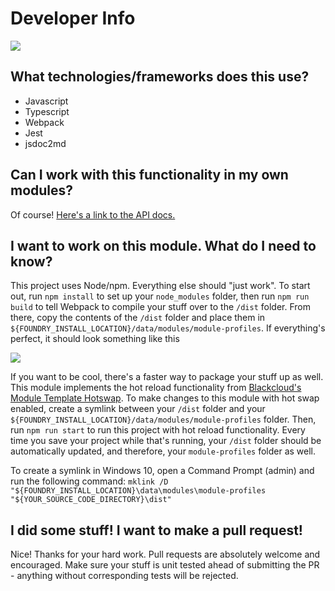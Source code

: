 # Developer Info

![](https://github.com/NateHawk85/module-profiles/blob/main/misc/media/nerds.gif)

## What technologies/frameworks does this use?

- Javascript
- Typescript
- Webpack
- Jest
- jsdoc2md

## Can I work with this functionality in my own modules?

Of course! [Here's a link to the API docs.](https://github.com/NateHawk85/module-profiles/blob/main/documentation/api.md)

## I want to work on this module. What do I need to know?

This project uses Node/npm. Everything else should "just work". To start out, run `npm install` to set up your `node_modules` folder, then run `npm run build`
to tell Webpack to compile your stuff over to the `/dist` folder. From there, copy the contents of the `/dist` folder and place
them in `${FOUNDRY_INSTALL_LOCATION}/data/modules/module-profiles`. If everything's perfect, it should look something like this

![](https://github.com/NateHawk85/module-profiles/blob/main/misc/media/dev-setup.png)

If you want to be cool, there's a faster way to package your stuff up as well. This module implements the hot reload functionality from 
[Blackcloud's Module Template Hotswap](https://github.com/Blackcloud010/FoundryVTT-Module-Template-Hotswap). To make changes to this module with hot swap 
enabled, create a symlink between your `/dist` folder and your `${FOUNDRY_INSTALL_LOCATION}/data/modules/module-profiles` folder. Then, run `npm run start` to 
run this project with hot reload functionality. Every time you save your project while that's running, your `/dist` folder should be automatically updated, and
therefore, your `module-profiles` folder as well.

To create a symlink in Windows 10, open a Command Prompt (admin) and run the following command: 
`mklink /D "${FOUNDRY_INSTALL_LOCATION}\data\modules\module-profiles "${YOUR_SOURCE_CODE_DIRECTORY}\dist"`

## I did some stuff! I want to make a pull request!

Nice! Thanks for your hard work. Pull requests are absolutely welcome and encouraged. Make sure your stuff is unit tested ahead of submitting the PR - anything
without corresponding tests will be rejected.